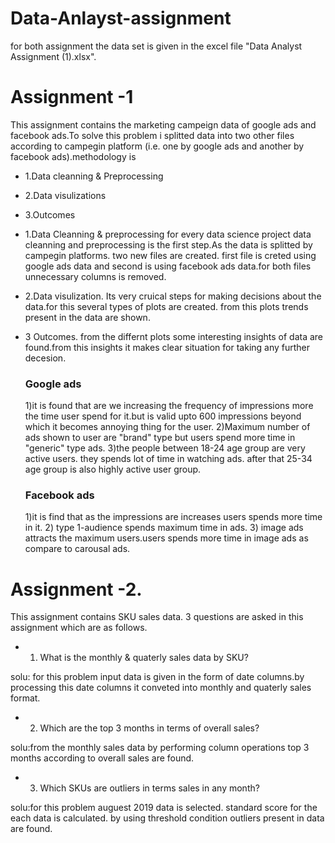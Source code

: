 # Data-Anlayst-assignment
for both assignment the data set is given in the excel file "Data Analyst Assignment (1).xlsx".
# Assignment -1
This assignment contains the marketing campeign data of google ads and facebook ads.To solve this problem i splitted data into two other files according to campegin platform (i.e. one by google ads and another by facebook ads).methodology is
* 1.Data cleanning & Preprocessing
* 2.Data visulizations
* 3.Outcomes

* 1.Data Cleanning & preprocessing
for every data science project data cleanning and preprocessing is the first step.As the data is splitted by campegin platforms. two new files are created. first file  is creted using google ads data and second is using facebook ads data.for both files unnecessary columns is removed.

* 2.Data visulization.
Its very cruical steps for making decisions about the data.for this several types of plots are created. from this plots trends present in the data are shown.

* 3 Outcomes.
from the differnt plots some interesting insights of data are found.from this insights it makes clear situation for taking any further decesion.
  ### Google ads  
  1)it is found that are we increasing the frequency of impressions more the time user spend for it.but is valid upto 600 impressions beyond which it becomes annoying    thing for the user.
  2)Maximum number of ads shown to user are "brand" type but users spend more time in "generic" type ads.
  3)the people between 18-24 age group are very active users. they spends lot of time in watching ads. after that 25-34 age group is also highly active user group. 

  ### Facebook ads
  1)it is find that as the impressions are increases users spends more time in it.
  2) type 1-audience spends maximum time in ads.
  3) image ads attracts the maximum users.users spends more time in image ads as compare to carousal ads.

# Assignment -2.
This assignment contains SKU sales data.
3 questions are asked in this assignment which are as follows.

* 1) What is the monthly & quaterly sales data by SKU?

 solu: for this problem input data is given in the form of date columns.by processing this date columns it conveted into monthly and quaterly sales format.
 
* 2) Which are the top 3 months in terms of overall sales?

 solu:from the monthly sales data by performing column operations top 3 months according to overall sales are found.
 
* 3) Which SKUs are outliers in terms sales in any month?

 solu:for this problem auguest 2019 data is selected. standard score for the each data is calculated. by using threshold condition outliers present in data are found.  

